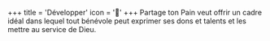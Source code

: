 +++
title = 'Développer'
icon = '🌱'
+++
Partage ton Pain veut offrir un cadre idéal dans lequel tout bénévole peut exprimer ses dons et talents et les mettre au service de Dieu.